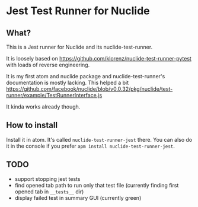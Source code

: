 # Jest Test Runner for Nuclide


## What?

This is a Jest runner for Nuclide and its nuclide-test-runner.

It is loosely based on <https://github.com/klorenz/nuclide-test-runner-pytest>
with loads of reverse engineering.

It is my first atom and nuclide package and nuclide-test-runner's documentation is mostly lacking.
This helped a bit <https://github.com/facebook/nuclide/blob/v0.0.32/pkg/nuclide/test-runner/example/TestRunnerInterface.js>

It kinda works already though.


## How to install

Install it in atom. It's called `nuclide-test-runner-jest` there.
You can also do it in the console if you prefer `apm install nuclide-test-runner-jest`.



## TODO

* support stopping jest tests
* find opened tab path to run only that test file (currently finding first opened tab in `__tests__` dir)
* display failed test in summary GUI (currently green)
